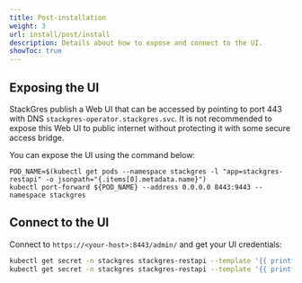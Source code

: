 ```yaml
---
title: Post-installation
weight: 3
url: install/post/install
description: Details about how to expose and connect to the UI.
showToc: true
---
```


## Exposing the UI

StackGres publish a Web UI that can be accessed by pointing to port 443 with DNS
`stackgres-operator.stackgres.svc`. It is not recommended to expose this Web UI to public
internet without protecting it with some secure access bridge. 

You can expose the UI using the command below:

```
POD_NAME=$(kubectl get pods --namespace stackgres -l "app=stackgres-restapi" -o jsonpath="{.items[0].metadata.name}")
kubectl port-forward ${POD_NAME} --address 0.0.0.0 8443:9443 --namespace stackgres
```

## Connect to the UI

Connect to `https://<your-host>:8443/admin/` and get your UI credentials:

```bash
kubectl get secret -n stackgres stackgres-restapi --template '{{ printf "username = %s\n" (.data.k8sUsername | base64decode) }}'
kubectl get secret -n stackgres stackgres-restapi --template '{{ printf "password = %s\n" (.data.clearPassword | base64decode) }}'
```